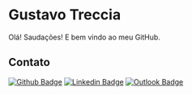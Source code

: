 # Gustavo Treccia 

Olá! Saudações! E bem vindo ao meu GitHub.

## Contato

[![Github Badge](https://img.shields.io/badge/-Github-000?style=flat-square&logo=Github&logoColor=white&link=https://github.com/GustavoTreccia)](https://github.com/GustavoTreccia)
[![Linkedin Badge](https://img.shields.io/badge/-LinkedIn-blue?style=flat-square&logo=Linkedin&logoColor=white&link=https://www.linkedin.com/in/gustavotrecciaguirado/)](https://www.linkedin.com/in/gustavotrecciaguirado/)
[![Outlook Badge](https://img.shields.io/badge/-MicrosoftOutlook-0078D4?style=flat-square&logo=Microsoft-Outlook&logoColor=white&link=mailto:g.treccia@outlook.com)](mailto:g.treccia@outlook.com)




<!--
**GustavoTreccia/GustavoTreccia** is a ✨ _special_ ✨ repository because its `README.md` (this file) appears on your GitHub profile.

Here are some ideas to get you started:

- 🔭 I’m currently working on ...
- 🌱 I’m currently learning ...
- 👯 I’m looking to collaborate on ...
- 🤔 I’m looking for help with ...
- 💬 Ask me about ...
- 📫 How to reach me: ...
- 😄 Pronouns: ...
- ⚡ Fun fact: ...
-->
